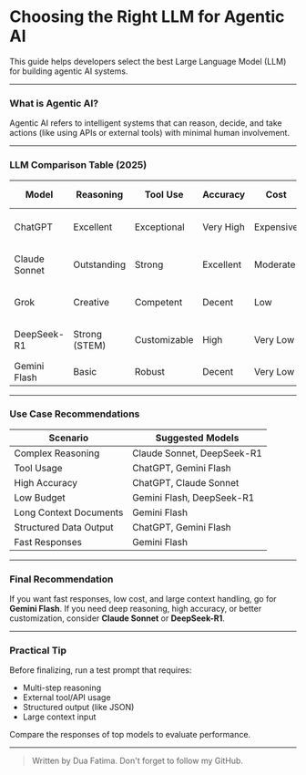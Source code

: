# Choosing the Right LLM for Agentic AI 

This guide helps developers select the best Large Language Model (LLM) for building agentic AI systems.

---

### What is Agentic AI?

Agentic AI refers to intelligent systems that can reason, decide, and take actions (like using APIs or external tools) with minimal human involvement.

---

### LLM Comparison Table (2025)

| Model         | Reasoning     | Tool Use     | Accuracy  | Cost      | Context Size | Structured Output | Speed      |
| ------------- | ------------- | ------------ | --------- | --------- | ------------ | ----------------- | ---------- |
| ChatGPT       | Excellent     | Exceptional  | Very High | Expensive | 128K tokens  | Outstanding       | 200–500 ms |
| Claude Sonnet | Outstanding   | Strong       | Excellent | Moderate  | 200K tokens  | Good              | 300–600 ms |
| Grok          | Creative      | Competent    | Decent    | Low       | 32K tokens   | Capable           | 200–400 ms |
| DeepSeek-R1   | Strong (STEM) | Customizable | High      | Very Low  | 128K tokens  | Flexible          | 100–300 ms |
| Gemini Flash  | Basic         | Robust       | Decent    | Very Low  | 1 Million    | Strong            | < 200 ms   |

---

### Use Case Recommendations

| Scenario               | Suggested Models           |
| ---------------------- | -------------------------- |
| Complex Reasoning      | Claude Sonnet, DeepSeek-R1 |
| Tool Usage             | ChatGPT, Gemini Flash      |
| High Accuracy          | ChatGPT, Claude Sonnet     |
| Low Budget             | Gemini Flash, DeepSeek-R1  |
| Long Context Documents | Gemini Flash               |
| Structured Data Output | ChatGPT, Gemini Flash      |
| Fast Responses         | Gemini Flash               |

---

### Final Recommendation

If you want fast responses, low cost, and large context handling, go for **Gemini Flash**.
If you need deep reasoning, high accuracy, or better customization, consider **Claude Sonnet** or **DeepSeek-R1**.

---

### Practical Tip

Before finalizing, run a test prompt that requires:

* Multi-step reasoning
* External tool/API usage
* Structured output (like JSON)
* Large context input

Compare the responses of top models to evaluate performance.

---
> Written by Dua Fatima. Don't forget to follow my GitHub.
